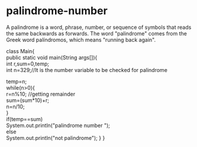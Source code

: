 # palindrome-number
A palindrome is a word, phrase, number, or sequence of symbols that reads the same backwards as forwards. The word "palindrome" comes from the Greek word palíndromos, which means "running back again".

class Main{  
 public static void main(String args[]){  
  int r,sum=0,temp;    
  int n=329;//It is the number variable to be checked for palindrome  
  
  temp=n;    
  while(n>0){    
   r=n%10;  //getting remainder  
   sum=(sum*10)+r;    
   n=n/10;    
  }    
  if(temp==sum)    
   System.out.println("palindrome number ");    
  else    
   System.out.println("not palindrome");
}
}

